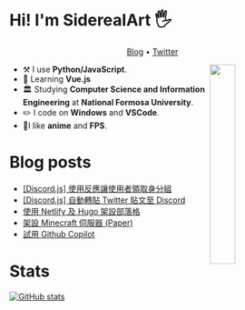# Hi! I'm SiderealArt 🖐

<p align="center">
  <a href="blog.siderealart.me">Blog</a> •
  <a href="https://twitter.com/siderealart">Twitter</a>
</p>

[<img align="right" width="30%" src="https://spotify-github-profile.vercel.app/api/view?uid=11100682144&cover_image=true&theme=default">](https://spotify-github-profile.vercel.app/api/view?uid=11100682144&cover_image=true&theme=default)

-   :hammer_and_pick: I use **Python/JavaScript**.
-   🌱 Learning **Vue.js**
-   🏛 Studying **Computer Science and Information Engineering** at **National Formosa University**.
- ✏️ I code on **Windows** and **VSCode**.
- 💖I like **anime** and **FPS**.

# Blog posts
<!-- BLOG-POST-LIST:START -->
- [[Discord.js] 使用反應讓使用者領取身分組](https://blog.siderealart.me/p/discord_autorole/)
- [[Discord.js] 自動轉貼 Twitter 貼文至 Discord](https://blog.siderealart.me/p/twitter_to_discord/)
- [使用 Netlify 及 Hugo 架設部落格](https://blog.siderealart.me/p/hugo_blog/)
- [架設 Minecraft 伺服器 (Paper)](https://blog.siderealart.me/p/mcserver/)
- [試用 Github Copilot](https://blog.siderealart.me/p/copilot/)
<!-- BLOG-POST-LIST:END -->

# Stats
[![GitHub stats](https://github-readme-stats.vercel.app/api?username=SiderealArt)](https://github.com/anuraghazra/github-readme-stats)
